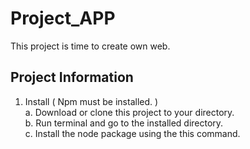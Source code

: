 # Project_APP
This project is time to create own web.

## Project Information
1. Install ( Npm must be installed. )  
 a. Download or clone this project to your directory.  
 b. Run terminal and go to the installed directory.  
 c. Install the node package using the this command.  
 
